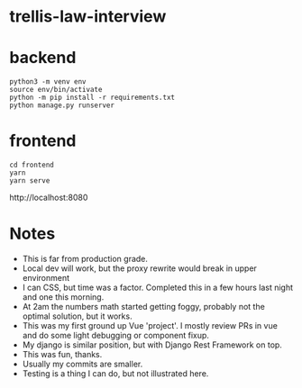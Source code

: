 # trellis-law-interview

# backend
```
python3 -m venv env
source env/bin/activate
python -m pip install -r requirements.txt
python manage.py runserver
```

# frontend
```
cd frontend
yarn
yarn serve
```


http://localhost:8080

# Notes
- This is far from production grade.
- Local dev will work, but the proxy rewrite would break in upper environment
- I can CSS, but time was a factor. Completed this in a few hours last night and one this morning.
- At 2am the numbers math started getting foggy, probably not the optimal solution, but it works.
- This was my first ground up Vue 'project'. I mostly review PRs in vue and do some light debugging or component fixup.
- My django is similar position, but with Django Rest Framework on top.
- This was fun, thanks.
- Usually my commits are smaller.
- Testing is a thing I can do, but not illustrated here.